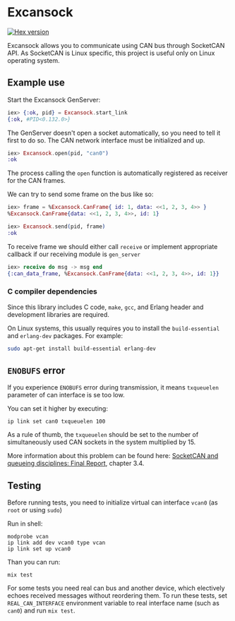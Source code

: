 # Excansock

[![Hex version](https://img.shields.io/hexpm/v/excansock.svg "Hex version")](https://hex.pm/packages/excansock)

Excansock allows you to communicate using CAN bus through SocketCAN API. As SocketCAN is Linux specific, this project is useful only on Linux operating system.

## Example use

Start the Excansock GenServer:

```elixir
iex> {:ok, pid} = Excansock.start_link
{:ok, #PID<0.132.0>}
```

The GenServer doesn't open a socket automatically, so you need to tell it first to do so. The CAN network interface must be initialized and up.

```elixir
iex> Excansock.open(pid, "can0")
:ok
```

The process calling the `open` function is automatically registered as receiver for the CAN frames.

We can try to send some frame on the bus like so:

```elixir
iex> frame = %Excansock.CanFrame{ id: 1, data: <<1, 2, 3, 4>> }
%Excansock.CanFrame{data: <<1, 2, 3, 4>>, id: 1}

iex> Excansock.send(pid, frame)
:ok
```

To receive frame we should either call `receive` or implement appropriate callback if our receiving module is `gen_server`

```elixir
iex> receive do msg -> msg end
{:can_data_frame, %Excansock.CanFrame{data: <<1, 2, 3, 4>>, id: 1}}
```

### C compiler dependencies

Since this library includes C code, `make`, `gcc`, and Erlang header and
development libraries are required.

On Linux systems, this usually requires you to install the `build-essential` and
`erlang-dev` packages. For example:

```sh
sudo apt-get install build-essential erlang-dev
```

## `ENOBUFS` error

If you experience `ENOBUFS` error during transmission, it means `txqueuelen` parameter of can interface is se too low. 

You can set it higher by executing:

```
ip link set can0 txqueuelen 100
```

As a rule of thumb, the `txqueuelen` should be set to the number of simultaneously used CAN sockets in the system multiplied by 15.

More information about this problem can be found here: [SocketCAN and queueing disciplines: Final Report](https://rtime.felk.cvut.cz/can/socketcan-qdisc-final.pdf), chapter 3.4.


## Testing

Before running tests, you need to initialize virtual can interface `vcan0` (as `root` or using `sudo`)

Run in shell:
```
modprobe vcan
ip link add dev vcan0 type vcan
ip link set up vcan0
```

Than you can run:
```
mix test
```

For some tests you need real can bus and another device, which electively echoes received messages without reordering them. To run these tests, set `REAL_CAN_INTERFACE` environment variable to real interface name (such as `can0`) and run `mix test`.
